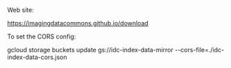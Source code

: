 Web site:

https://imagingdatacommons.github.io/download

To set the CORS config:

gcloud storage buckets update gs://idc-index-data-mirror --cors-file=./idc-index-data-cors.json
